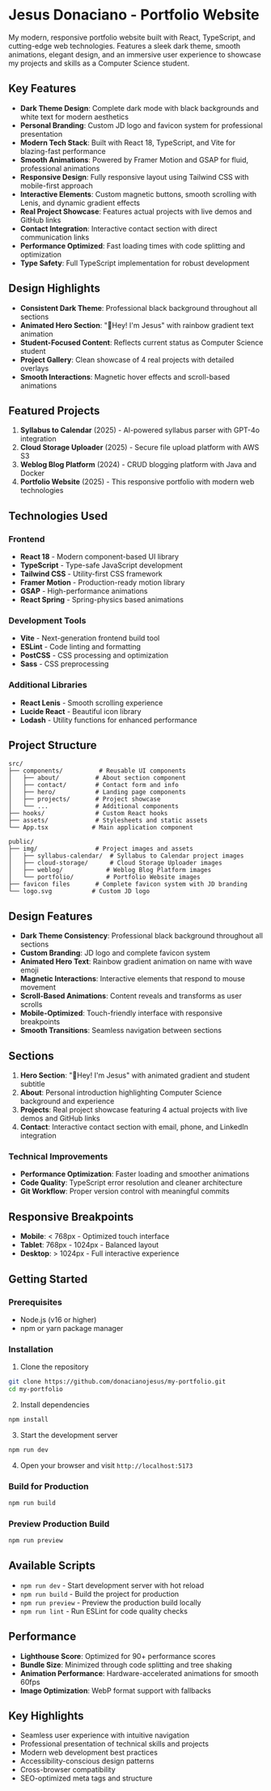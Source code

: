 # Jesus Donaciano - Portfolio Website

My modern, responsive portfolio website built with React, TypeScript, and cutting-edge web technologies. Features a sleek dark theme, smooth animations, elegant design, and an immersive user experience to showcase my projects and skills as a Computer Science student.

## Key Features

- **Dark Theme Design**: Complete dark mode with black backgrounds and white text for modern aesthetics
- **Personal Branding**: Custom JD logo and favicon system for professional presentation
- **Modern Tech Stack**: Built with React 18, TypeScript, and Vite for blazing-fast performance
- **Smooth Animations**: Powered by Framer Motion and GSAP for fluid, professional animations
- **Responsive Design**: Fully responsive layout using Tailwind CSS with mobile-first approach
- **Interactive Elements**: Custom magnetic buttons, smooth scrolling with Lenis, and dynamic gradient effects
- **Real Project Showcase**: Features actual projects with live demos and GitHub links
- **Contact Integration**: Interactive contact section with direct communication links
- **Performance Optimized**: Fast loading times with code splitting and optimization
- **Type Safety**: Full TypeScript implementation for robust development

## Design Highlights

- **Consistent Dark Theme**: Professional black background throughout all sections
- **Animated Hero Section**: "👋Hey! I'm Jesus" with rainbow gradient text animation
- **Student-Focused Content**: Reflects current status as Computer Science student
- **Project Gallery**: Clean showcase of 4 real projects with detailed overlays
- **Smooth Interactions**: Magnetic hover effects and scroll-based animations

## Featured Projects

1. **Syllabus to Calendar** (2025) - AI-powered syllabus parser with GPT-4o integration
2. **Cloud Storage Uploader** (2025) - Secure file upload platform with AWS S3
3. **Weblog Blog Platform** (2024) - CRUD blogging platform with Java and Docker
4. **Portfolio Website** (2025) - This responsive portfolio with modern web technologies

## Technologies Used

### Frontend
- **React 18** - Modern component-based UI library
- **TypeScript** - Type-safe JavaScript development
- **Tailwind CSS** - Utility-first CSS framework
- **Framer Motion** - Production-ready motion library
- **GSAP** - High-performance animations
- **React Spring** - Spring-physics based animations

### Development Tools
- **Vite** - Next-generation frontend build tool
- **ESLint** - Code linting and formatting
- **PostCSS** - CSS processing and optimization
- **Sass** - CSS preprocessing

### Additional Libraries
- **React Lenis** - Smooth scrolling experience
- **Lucide React** - Beautiful icon library
- **Lodash** - Utility functions for enhanced performance

## Project Structure

```
src/
├── components/          # Reusable UI components
│   ├── about/          # About section component
│   ├── contact/        # Contact form and info
│   ├── hero/           # Landing page components
│   ├── projects/       # Project showcase
│   └── ...             # Additional components
├── hooks/              # Custom React hooks
├── assets/             # Stylesheets and static assets
└── App.tsx            # Main application component

public/
├── img/                # Project images and assets
│   ├── syllabus-calendar/  # Syllabus to Calendar project images
│   ├── cloud-storage/      # Cloud Storage Uploader images
│   ├── weblog/            # Weblog Blog Platform images
│   └── portfolio/         # Portfolio Website images
├── favicon files       # Complete favicon system with JD branding
└── logo.svg           # Custom JD logo
```

## Design Features

- **Dark Theme Consistency**: Professional black background throughout all sections
- **Custom Branding**: JD logo and complete favicon system
- **Animated Hero Text**: Rainbow gradient animation on name with wave emoji
- **Magnetic Interactions**: Interactive elements that respond to mouse movement
- **Scroll-Based Animations**: Content reveals and transforms as user scrolls
- **Mobile-Optimized**: Touch-friendly interface with responsive breakpoints
- **Smooth Transitions**: Seamless navigation between sections

## Sections

1. **Hero Section**: "👋Hey! I'm Jesus" with animated gradient and student subtitle
2. **About**: Personal introduction highlighting Computer Science background and experience
3. **Projects**: Real project showcase featuring 4 actual projects with live demos and GitHub links
4. **Contact**: Interactive contact section with email, phone, and LinkedIn integration

### Technical Improvements
- **Performance Optimization**: Faster loading and smoother animations
- **Code Quality**: TypeScript error resolution and cleaner architecture
- **Git Workflow**: Proper version control with meaningful commits

## Responsive Breakpoints

- **Mobile**: < 768px - Optimized touch interface
- **Tablet**: 768px - 1024px - Balanced layout
- **Desktop**: > 1024px - Full interactive experience

## Getting Started

### Prerequisites
- Node.js (v16 or higher)
- npm or yarn package manager

### Installation

1. Clone the repository
```bash
git clone https://github.com/donacianojesus/my-portfolio.git
cd my-portfolio
```

2. Install dependencies
```bash
npm install
```

3. Start the development server
```bash
npm run dev
```

4. Open your browser and visit `http://localhost:5173`

### Build for Production

```bash
npm run build
```

### Preview Production Build

```bash
npm run preview
```

## Available Scripts

- `npm run dev` - Start development server with hot reload
- `npm run build` - Build the project for production
- `npm run preview` - Preview the production build locally
- `npm run lint` - Run ESLint for code quality checks

## Performance

- **Lighthouse Score**: Optimized for 90+ performance scores
- **Bundle Size**: Minimized through code splitting and tree shaking
- **Animation Performance**: Hardware-accelerated animations for smooth 60fps
- **Image Optimization**: WebP format support with fallbacks

## Key Highlights

- Seamless user experience with intuitive navigation
- Professional presentation of technical skills and projects
- Modern web development best practices
- Accessibility-conscious design patterns
- Cross-browser compatibility
- SEO-optimized meta tags and structure
